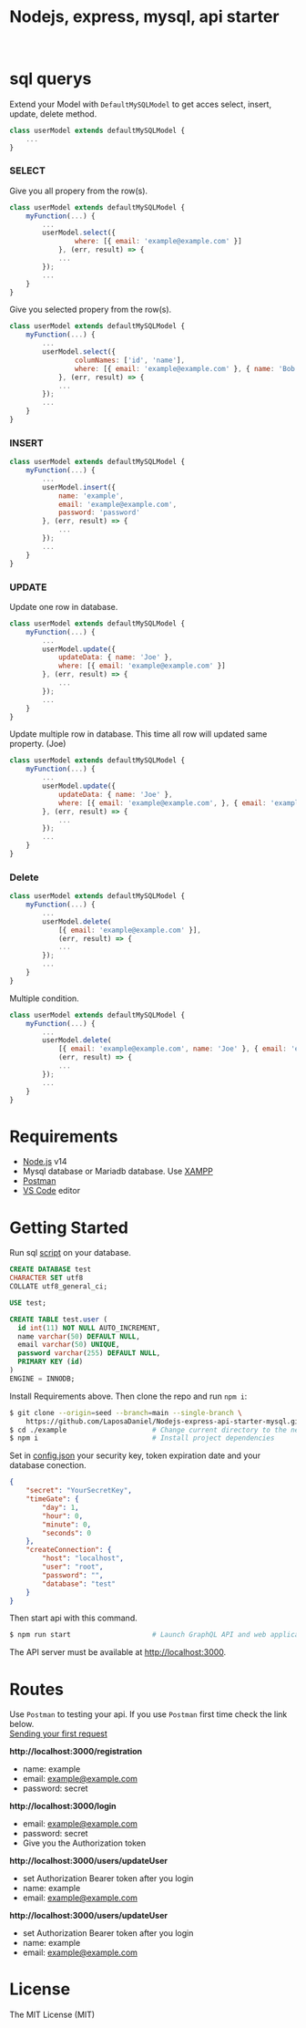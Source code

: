 # Nodejs, express, mysql, api starter
<br>

# sql querys

Extend your Model with `DefaultMySQLModel` to get acces select, insert, update, delete method.

```JavaScript
class userModel extends defaultMySQLModel {
    ...
}
```
### SELECT

Give you all propery from the row(s).

```JavaScript
class userModel extends defaultMySQLModel {
    myFunction(...) {
        ...
        userModel.select({
                where: [{ email: 'example@example.com' }]
            }, (err, result) => {
            ...
        });
        ...
    }
}
```

Give you selected propery from the row(s).

```JavaScript
class userModel extends defaultMySQLModel {
    myFunction(...) {
        ...
        userModel.select({
                columNames: ['id', 'name'],
                where: [{ email: 'example@example.com' }, { name: 'Bob' }]
            }, (err, result) => {
            ...
        });
        ...
    }
}
```

### INSERT

```JavaScript
class userModel extends defaultMySQLModel {
    myFunction(...) {
        ...
        userModel.insert({
            name: 'example',
            email: 'example@example.com',
            password: 'password'
        }, (err, result) => {
            ...
        });
        ...
    }
}
```

### UPDATE

Update one row in database.

```JavaScript
class userModel extends defaultMySQLModel {
    myFunction(...) {
        ...
        userModel.update({
            updateData: { name: 'Joe' },
            where: [{ email: 'example@example.com' }]
        }, (err, result) => {
            ...
        });
        ...
    }
}
```

Update multiple row in database. This time all row will updated same property. (Joe)

```JavaScript
class userModel extends defaultMySQLModel {
    myFunction(...) {
        ...
        userModel.update({
            updateData: { name: 'Joe' },
            where: [{ email: 'example@example.com', }, { email: 'example2@example.com' }, { name: 'Bob', age: 35 }]
        }, (err, result) => {
            ...
        });
        ...
    }
}
```

### Delete

```JavaScript
class userModel extends defaultMySQLModel {
    myFunction(...) {
        ...
        userModel.delete(
            [{ email: 'example@example.com' }],
            (err, result) => {
            ...
        });
        ...
    }
}
```

Multiple condition.

```JavaScript
class userModel extends defaultMySQLModel {
    myFunction(...) {
        ...
        userModel.delete(
            [{ email: 'example@example.com', name: 'Joe' }, { email: 'example2@example.com' }, { name: 'Bob' }],
            (err, result) => {
            ...
        });
        ...
    }
}
```

# Requirements

- [Node.js](https://nodejs.org/) v14
- Mysql database or Mariadb database. Use [XAMPP](https://www.apachefriends.org/index.html)
- [Postman](https://www.postman.com/pricing/)
- [VS Code](https://code.visualstudio.com/) editor

# Getting Started

Run sql [script](create.sql) on your database.

```SQL
CREATE DATABASE test
CHARACTER SET utf8
COLLATE utf8_general_ci;

USE test;

CREATE TABLE test.user (
  id int(11) NOT NULL AUTO_INCREMENT,
  name varchar(50) DEFAULT NULL,
  email varchar(50) UNIQUE,
  password varchar(255) DEFAULT NULL,
  PRIMARY KEY (id)
)
ENGINE = INNODB;
``` 

Install Requirements above. Then clone the repo and run `npm i`:

```bash
$ git clone --origin=seed --branch=main --single-branch \
    https://github.com/LaposaDaniel/Nodejs-express-api-starter-mysql.git example
$ cd ./example                     # Change current directory to the newly created one
$ npm i                            # Install project dependencies
```

Set in [config.json](config.json) your security key, token expiration date and your database conection.

```json
{
    "secret": "YourSecretKey",
    "timeGate": {
        "day": 1,
        "hour": 0,
        "minute": 0,
        "seconds": 0
    },
    "createConnection": {
        "host": "localhost",
        "user": "root",
        "password": "",
        "database": "test"
    }
}
```

Then start api with this command.

```bash
$ npm run start                    # Launch GraphQL API and web application
```

The API server must be available at [http://localhost:3000](http://localhost:3000).

# Routes

Use `Postman` to testing your api. If you use `Postman` first time check the link below.<br>
[Sending your first request](https://learning.postman.com/docs/getting-started/sending-the-first-request/)

**http://localhost:3000/registration**<br>
- name: example <br>
- email: example@example.com <br>
- password: secret

 **http://localhost:3000/login**<br>
 - email: example@example.com <br>
 - password: secret
 - Give you the Authorization token

 **http://localhost:3000/users/updateUser**<br>
 - set Authorization Bearer token after you login<br>
 - name: example <br>
 - email: example@example.com

 **http://localhost:3000/users/updateUser**<br>
 - set Authorization Bearer token after you login<br>
 - name: example <br>
 - email: example@example.com

# License

The MIT License (MIT)

